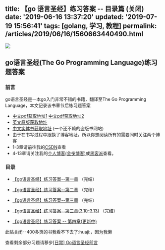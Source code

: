 title: 【go 语言圣经】练习答案 -- 目录篇 (关闭)
date: '2019-06-16 13:37:20'
updated: '2019-07-19 15:56:41'
tags: [golang, 学习, 教程]
permalink: /articles/2019/06/16/1560663440490.html
---
![](https://cdn.jsdelivr.net/gh/inkdp/CDN@main/img/20181022.jpg)

## go语言圣经(The Go Programming Language)练习题答案

### 前言
go语言圣经是一本go入门非常不错的书籍，翻译至The Go Programming Language，本文记录该书章节后练习题答案
* [中文pdf获取地址1](https://github.com/ThomasHuke/books/blob/master/gopl-zh.pdf)  [中文pdf获取地址2](https://books.studygolang.com/download/gopl-zh.pdf)
* [英文原版获取地址](https://github.com/KeKe-Li/book/blob/master/Go/The.Go.Programming.Language.pdf)
* [中文实体书获取地址](https://https://weidian.com/item.html?itemID=2176920472) (一个还不赖的盗版书网站)
* 由于在书写过程中跟换了博客地址，所以你想阅读所有的需要同时关注两个博客
* 1-3章请前往我的[CSDN](https://blog.csdn.net/q1576962841)查看
* 4-13章请关注我的[个人博客(金戋博客)](https://www.jinjianh.com)或[黑客派](https://hacpai.com/member/jinjianh/articles)查看。

### 目录

* [【go语言圣经】练习答案--第一章](https://blog.csdn.net/q1576962841/article/details/85162346) （完结）

* [【go语言圣经】练习答案--第二章](https://blog.csdn.net/q1576962841/article/details/85163080) （完结）

* [【go语言圣经】练习答案--第三章](https://blog.csdn.net/q1576962841/article/details/86084461) （完结）

* [【go语言圣经】练习答案--第三章(3.10-3.13)](https://www.jinjianh.com/articles/2019/06/10/1560159392016.html) （完结）

* [【go语言圣经】练习答案 -- 第四章(更新中)](https://www.jinjianh.com/articles/2019/06/12/1560331304695.html)

此贴关闭--400多页的书我看不下去了:huaji:，因为我懒

查看剩余部分习题请移步[[日常] Go语言圣经前言](https://www.cnblogs.com/taoshihan/p/8677343.html)

